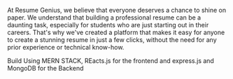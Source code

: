At Resume Genius, we believe that everyone deserves a chance to shine on paper. We understand that building a professional resume can be a daunting task, especially for students who are just starting out in their careers. That's why we've created a platform that makes it easy for anyone to create a stunning resume in just a few clicks, without the need for any prior experience or technical know-how.

Build Using MERN STACK, REacts.js for the frontend and express.js and MongoDB for the Backend
